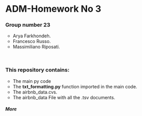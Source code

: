 <H1>ADM-Homework No 3</H3>

<H3>Group number 23</H3>
  <ul>
    <li type="circle">Arya Farkhondeh.</li>
    <li type="circle">Francesco Russo.</li>
    <li type="circle">Massimiliano Riposati.</li>
  </ul>
<br>
<H3>This repository contains:</H3>
  <ul>
    <li type="circle">The main py code</li>
    <li type="circle">The <b>txt_formatting.py</b> function imported in the main code.</li>
    <li type="circle">The airbnb_data.cvs.</li>
    <li type="circle">The airbnb_data File with all the .tsv documents.</li>
  </ul>

##### More 
